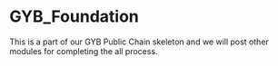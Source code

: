 # GYB_Foundation
This is a part of our GYB Public Chain skeleton and we will post other modules for completing the all process.
